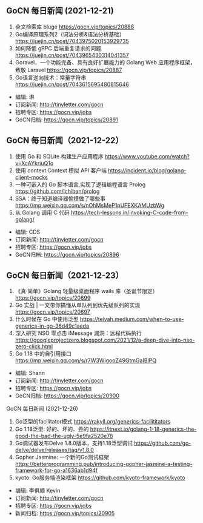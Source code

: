 ## GoCN 每日新闻 (2021-12-21)

1. 全文检索库 bluge https://gocn.vip/topics/20888
2. Go编译原理系列2（词法分析&语法分析基础）https://juejin.cn/post/7043975020153929735
3. 如何降低 gRPC 后端重复请求的问题 https://juejin.cn/post/7043965430314041357
4. Goravel，一个功能完备、具有良好扩展能力的 Golang Web 应用程序框架，致敬 Laravel
 https://gocn.vip/topics/20887
5. Go语言逆向技术：常量字符串 https://juejin.cn/post/7043615695480815646

- 编辑: 琳
- 订阅新闻: http://tinyletter.com/gocn
- 招聘专区: https://gocn.vip/jobs
- GoCN归档: https://gocn.vip/topics/20891

## GoCN 每日新闻（2021-12-22）

1. 使用 Go 和 SQLite 构建生产应用程序 https://www.youtube.com/watch?v=XcAYkriuQ1o
2. 使用 context.Context 模拟 API 客户端 https://incident.io/blog/golang-client-mocks
3. 一种可嵌入的 Go 脚本语言,实现了逻辑编程语言 Prolog https://github.com/ichiban/prolog
4. SSA：终于知道编译器偷摸做了哪些事 https://mp.weixin.qq.com/s/nOhMsMeP1pUFEXKAMUzbWg
5. 从 Golang 调用 C 代码 https://tech-lessons.in/invoking-C-code-from-golang/

* 编辑: CDS
* 订阅新闻: http://tinyletter.com/gocn
* 招聘专区: https://gocn.vip/jobs
* GoCN归档: https://gocn.vip/topics/20896
## GoCN 每日新闻（2021-12-23）

1. 《真·简单》Golang 轻量级桌面程序 wails 库（圣诞节限定） https://gocn.vip/topics/20899
2. Go 实战 | 一文带你搞懂从单队列到优先级队列的实现 https://gocn.vip/topics/20897
3. 什么时候在 Go 中使用泛型 https://teivah.medium.com/when-to-use-generics-in-go-36d49c1aeda
4. 深入研究 NSO 零点击 iMessage 漏洞：远程代码执行 https://googleprojectzero.blogspot.com/2021/12/a-deep-dive-into-nso-zero-click.html
5. Go 1.18 中的自引用接口 https://mp.weixin.qq.com/s/r7W3WigooZ49GtmGaIBlPQ

* 编辑: Shann
* 订阅新闻: http://tinyletter.com/gocn
* 招聘专区: https://gocn.vip/jobs
* GoCN归档: https://gocn.vip/topics/20900

GoCN 每日新闻 (2021-12-26) 

1. Go泛型的facilitator模式 https://rakyll.org/generics-facilititators
2. Go 1.18泛型: 好的、坏的、丑的 https://itnext.io/golang-1-18-generics-the-good-the-bad-the-ugly-5e9fa2520e76
3. Go调试器发布Delve 1.8.0版本，支持1.18泛型调试 https://github.com/go-delve/delve/releases/tag/v1.8.0
4. Gopher Jasmine: 一个新的Go测试框架 https://betterprogramming.pub/introducing-gopher-jasmine-a-testing-framework-for-go-a1636ab1d94f
5. kyoto: Go服务端渲染框架 https://github.com/kyoto-framework/kyoto


* 编辑: 李俱顺 Kevin
* 订阅新闻: http://tinyletter.com/gocn
* 招聘专区: https://gocn.vip/jobs
* 新闻归档: https://gocn.vip/topics/20905
